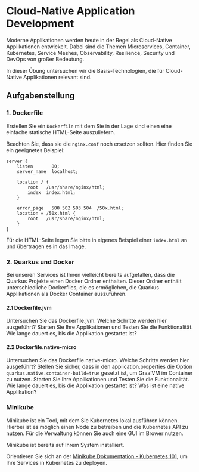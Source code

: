 # Cloud-Native Application Development

Moderne Applikationen werden heute in der Regel als Cloud-Native Applikationen entwickelt. 
Dabei sind die Themen Microservices, Container, Kubernetes, Service Meshes, Observability, Resilience, 
Security und DevOps von großer Bedeutung.

In dieser Übung untersuchen wir die Basis-Technologien, die für Cloud-Native Applikationen relevant sind.

## Aufgabenstellung

### 1. Dockerfile 

Erstellen Sie ein `Dockerfile` mit dem Sie in der Lage sind einen eine einfache statische HTML-Seite auszuliefern.

Beachten Sie, dass sie die `nginx.conf` noch ersetzen sollten. Hier finden Sie ein geeignetes Beispiel:

```nginx
server {
    listen       80;
    server_name  localhost;

    location / {
        root   /usr/share/nginx/html;
        index  index.html;
    }

    error_page   500 502 503 504  /50x.html;
    location = /50x.html {
        root   /usr/share/nginx/html;
    }
}
```

Für die HTML-Seite legen Sie bitte in eigenes Beispiel einer `index.html` an und übertragen es in das Image.

### 2. Quarkus und Docker

Bei unseren Services ist Ihnen vielleicht bereits aufgefallen, dass die Quarkus Projekte einen Docker Ordner enthalten.
Dieser Ordner enthält unterschiedliche Dockerfiles, die es ermöglichen, die Quarkus Applikationen als Docker Container
auszuführen.

#### 2.1 Dockerfile.jvm

Untersuchen Sie das Dockerfile.jvm. Welche Schritte werden hier ausgeführt? 
Starten Sie Ihre Applikationen und Testen Sie die Funktionalität. 
Wie lange dauert es, bis die Applikation gestartet ist? 


#### 2.2 Dockerfile.native-micro 

Untersuchen Sie das Dockerfile.native-micro. Welche Schritte werden hier ausgeführt?
Stellen Sie sicher, dass in den application.properties die Option `quarkus.native.container-build=true` gesetzt ist, um 
GraalVM im Container zu nutzen.
Starten Sie Ihre Applikationen und Testen Sie die Funktionalität.
Wie lange dauert es, bis die Applikation gestartet ist?
Was ist eine native Applikation?

### Minikube

Minikube ist ein Tool, mit dem Sie Kubernetes lokal ausführen können. Hierbei ist es möglich einen Node zu betreiben 
und die Kubernetes API zu nutzen. Für die Verwaltung können Sie auch eine GUI im Brower nutzen. 

Minikube ist bereits auf Ihrem System installiert.

Orientieren Sie sich an der [Minikube Dokumentation - Kubernetes 101](https://minikube.sigs.k8s.io/docs/tutorials/kubernetes_101/), 
um Ihre Services in Kubernetes zu deployen.